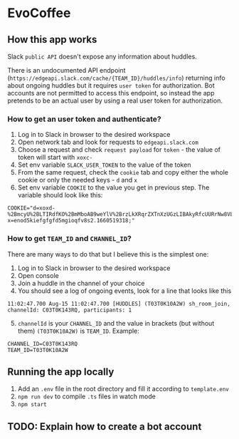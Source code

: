 # EvoCoffee

## How this app works

Slack `public API` doesn't expose any information about huddles.

There is an undocumented API endpoint (`https://edgeapi.slack.com/cache/{TEAM_ID}/huddles/info`) returning info about ongoing huddles but it requires `user token` for authorization. Bot accounts are not permitted to access this endpoint, so instead the app pretends to be an actual user by using a real user token for authorization.

### How to get an user token and authenticate?

1. Log in to Slack in browser to the desired workspace
2. Open network tab and look for requests to `edgeapi.slack.com`
3. Choose a request and check `request payload` for `token` - the value of token will start with `xoxc-`
4. Set env variable `SLACK_USER_TOKEN` to the value of the token
5. From the same request, check the `cookie` tab and copy either the whole cookie or only the needed keys - `d` and `x`
6. Set env variable `COOKIE` to the value you get in previous step. The variable should look like this:

```
COOKIE="d=xoxd-%2BmcyU%2BLTIRdfKO%2BmMboAB9weYlV%2BrzLkXRqrZXTnXzUGzLIBAkyRfcUURrNw8VLXZk7tFHVPa%2BwjIHULIepheLJL65mA3YXXeo9wxRD37Mn8c%2By1VcyWvdBdFoy8m%2B0FZ7X19vSRj534xjv2c0ya9jufd7f8sf7dfy7dsfyd7ffd7fydf%3D;   x=enod5kiefgfgfd5mgioqfv8s2.1660519318;"
```

### How to get `TEAM_ID` and `CHANNEL_ID`?

There are many ways to do that but I believe this is the simplest one:

1. Log in to Slack in browser to the desired workspace
2. Open console
3. Join a huddle in the channel of your choice
4. You should see a log of ongoing events, look for a line that looks like this

```
11:02:47.700 Aug-15 11:02:47.700 [HUDDLES] (T03T0K10A2W) sh_room_join, channelId: C03T0K143RQ, participants: 1
```

5. `channelId` is your `CHANNEL_ID` and the value in brackets (but without them) `(T03T0K10A2W)` is `TEAM_ID`. Example:

```
CHANNEL_ID=C03T0K143RQ
TEAM_ID=T03T0K10A2W
```

## Running the app locally

1. Add an `.env` file in the root directory and fill it according to `template.env`
2. `npm run dev` to compile `.ts` files in watch mode
3. `npm start`

## TODO: Explain how to create a bot account
